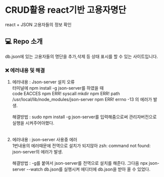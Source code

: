 # CRUD활용 react기반 고용자명단
react + JSON 고용자들의 정보 확인

## 💻 Repo 소개
db.json에 있는 고용자들의 명단을 추가,삭제 등 상태 표시를 할 수 있는 사이트입니다.

### ❌ 에러내용 및 해결
1. 에러내용 : Json-server 설치 오류</br> 터미널에 npm install -g json-server를 하였을 때</br> code EACCES
npm ERR! syscall mkdir
npm ERR! path /usr/local/lib/node_modules/json-server
npm ERR! errno -13 의 에러가 발생.</br></br>해결방법 : sudo npm install -g json-server를 입력해줌으로써 관리자버전으로 실행을 시켜주어야했다.</br></br></br>
2. 에러내용 : json-server 사용중 에러 </br> 1번내용의 에러때문에 전역으로 설치가 되지않아 zsh: command not found: json-server의 에러가 발생. </br></br>해결방법 : -g를 붙여서 json-server를 전역으로 설치를 해준다. 그다음 npx json-server --watch db.json를 실행시켜 에디터에 db.json을 받아 올 수 있었다.
